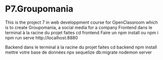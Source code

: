 # P7.Groupomania
This is the project 7 in web developpment course for OpenClassroom which is to create Groupomania, a social media for a company
Frontend
dans le terminal à la racine du projet faites cd frontend
Faire un npm install ou npm i
npm run serve
http://localhost:8880

Backend
dans le terminal à la racine du projet faites cd backend
npm install
mettre votre base de données
npx sequelize db:migrate
nodemon server

